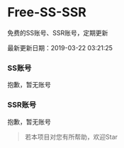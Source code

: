 # Free-SS-SSR

免费的SS账号、SSR账号，定期更新

最新更新日期：2019-03-22 03:21:25 

### SS账号

抱歉，暂无账号

### SSR账号

抱歉，暂无账号



> 若本项目对您有所帮助，欢迎Star